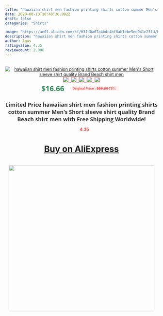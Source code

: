```yaml
---
title: "hawaiian shirt men fashion printing shirts cotton summer Men's Short sleeve shirt quality Brand Beach shirt men"
date: 2020-08-13T10:40:36.892Z
draft: false
categories: "Shirts"

image: "https://ae01.alicdn.com/kf/H31d0a67a4bdc4bf8ab1ebe5ed941e251U/hawaiian-shirt-men-fashion-printing-shirts-cotton-summer-Men-s-Short-sleeve-shirt-quality-Brand-Beach.jpg"
description: "hawaiian shirt men fashion printing shirts cotton summer Men's Short sleeve shirt quality Brand Beach shirt men"
author: Agus
ratingvalue: 4.35
reviewcount: 2.000
---
```

<br>
<div style="text-align: center;">
<a href="https://s.click.aliexpress.com/e/_AZA4Wp" target="_blank" rel="nofollow noopener noreferrer"><img alt="hawaiian shirt men fashion printing shirts cotton summer Men's Short sleeve shirt quality Brand Beach shirt men" class="magnifier-image" src="https://ae01.alicdn.com/kf/H31d0a67a4bdc4bf8ab1ebe5ed941e251U/hawaiian-shirt-men-fashion-printing-shirts-cotton-summer-Men-s-Short-sleeve-shirt-quality-Brand-Beach.jpg_640x640.jpg">
<br>
<img style="border:1px solid salmon" src="https://ae01.alicdn.com/kf/H31d0a67a4bdc4bf8ab1ebe5ed941e251U/hawaiian-shirt-men-fashion-printing-shirts-cotton-summer-Men-s-Short-sleeve-shirt-quality-Brand-Beach.jpg_120x120.jpg">&nbsp;&nbsp;<img style="border:1px solid salmon" src="https://ae01.alicdn.com/kf/H35260bee91704833a7e85fb79c41ff492/hawaiian-shirt-men-fashion-printing-shirts-cotton-summer-Men-s-Short-sleeve-shirt-quality-Brand-Beach.jpg_120x120.jpg">&nbsp;&nbsp;<img style="border:1px solid salmon" src="https://ae01.alicdn.com/kf/H054089c41ab24c37a66c00954bac267fv/hawaiian-shirt-men-fashion-printing-shirts-cotton-summer-Men-s-Short-sleeve-shirt-quality-Brand-Beach.jpg_120x120.jpg">&nbsp;&nbsp;<img style="border:1px solid salmon" src="https://ae01.alicdn.com/kf/H109481a6c43c47e38aef248f0abce2323/hawaiian-shirt-men-fashion-printing-shirts-cotton-summer-Men-s-Short-sleeve-shirt-quality-Brand-Beach.jpg_120x120.jpg">&nbsp;&nbsp;<img style="border:1px solid salmon" src="https://ae01.alicdn.com/kf/H26eed913f40e467aae2c933cf1da2feag/hawaiian-shirt-men-fashion-printing-shirts-cotton-summer-Men-s-Short-sleeve-shirt-quality-Brand-Beach.jpg_120x120.jpg"></a></div><br0>
<div style="text-align: center;"><span style="background-color: white; border: 0px; box-sizing: border-box; color: seagreen; display: inline-block; font-family: &quot;open sans&quot; , &quot;arial&quot; , &quot;helvetica&quot; , sans-serif , &quot;heiti&quot;; font-size: 24px; font-stretch: inherit; font-weight: 700; line-height: inherit; margin: 0px 10px 0px 0px; padding: 0px; vertical-align: middle;">$16.66 </span>
<span style="background: rgb(255 , 241 , 241); border-radius: 3px; border: 0px; box-sizing: border-box; color: #ff4747; display: inline-block; font-family: inherit; font-size: 12px; font-stretch: inherit; font-style: inherit; font-variant: inherit; font-weight: 600; line-height: inherit; margin: 0px; padding: 2px 5px; transform: scale(0.9); vertical-align: middle;">Original Price : <b style="text-decoration: line-through;">$66.66 </b> 75%&nbsp;&nbsp;</span></div>
<h1 style="color: #333333; display: inline-block; font-family: &quot;open sans&quot; , &quot;arial&quot; , &quot;helvetica&quot; , sans-serif , &quot;heiti&quot;; font-size: 18px; font-stretch: inherit; font-weight: 700; text-align: center;">Limited Price hawaiian shirt men fashion printing shirts cotton summer Men's Short sleeve shirt quality Brand Beach shirt men with Free Shipping Worldwide!</h1>
<div style="color: #ff4747; text-align: center;">
<img src="https://4.bp.blogspot.com/-M0ZcTcb-5uY/XleCXlxnR4I/AAAAAAAAAEc/OrjgMkXV1oMQFaCRZj5HQwOCBcu3w1FegCPcBGAYYCw/s1600/star.png" style="height: 15px;">&nbsp;<b>4.35</b></div>
<div class="button_cont" align="center"><a class="buynow_a" href="https://s.click.aliexpress.com/e/_AZA4Wp" target="_blank" rel="nofollow noopener noreferrer"><H1>Buy on AliExpress</H1></a></div><br>
<div class="separator" style="clear: both; text-align: center;">
<img src="https://lh3.googleusercontent.com/-pTy5HemUv9M/XlePHvY0dAI/AAAAAAAAAE4/0nX5iRUoIWY8eMW9Dpxeirr157OZliDIgCLcBGAsYHQ/s1600/badge.gif" width="480">
</div>
